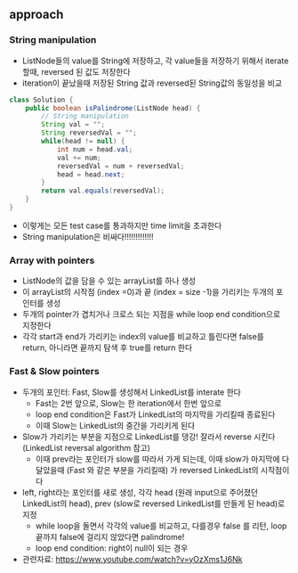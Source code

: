 ## approach 
### String manipulation 
- ListNode들의 value를 String에 저장하고, 각 value들을 저장하기 위해서 iterate 할때, reversed 된 값도 저장한다 
- iteration이 끝났을때 저장된 String 값과 reversed된 String값의 동일성을 비교 

```java
class Solution {
    public boolean isPalindrome(ListNode head) {
        // String manipulation
        String val = "";
        String reversedVal = "";
        while(head != null) {
            int num = head.val;
            val += num;
            reversedVal = num + reversedVal;
            head = head.next;
        }
        return val.equals(reversedVal);
    }
}
```
- 이렇게는 모든 test case를 통과하지만 time limit을 초과한다 
- String manipulation은 비싸다!!!!!!!!!!!!!

### Array with pointers
- ListNode의 값을 담을 수 있는 arrayList를 하나 생성 
- 이 arrayList의 시작점 (index =0)과 끝 (index = size -1)을 가리키는 두개의 포인터를 생성 
- 두개의 pointer가 겹치거나 크로스 되는 지점을 while loop end condition으로 지정한다
- 각각 start과 end가 가리키는 index의 value를 비교하고 틀린다면 false를 return, 아니라면 끝까지 탐색 후 true를 return 한다

### Fast & Slow pointers
- 두개의 포인터: Fast, Slow를 생성해서 LinkedList를 interate 한다
    - Fast는 2번 앞으로, Slow는 한 iteration에서 한번 앞으로
    - loop end condition은 Fast가 LinkedList의 마지막을 가리킬때 종료된다
    - 이때 Slow는 LinkedList의 중간을 가리키게 된다
- Slow가 가리키는 부분을 지점으로 LinkedList를 댕강! 잘라서 reverse 시킨다 (LinkedList reversal algorithm 참고)
    - 이때 prev라는 포인터가 slow를 따라서 가게 되는데, 이때 slow가 마지막에 다달았을때 (Fast 와 같은 부분을 가리킬때) 가 reversed LinkedList의 시작점이다
- left, right라는 포인터를 새로 생성, 각각 head (원래 input으로 주어졌던 LinkedList의 head), prev (slow로 reversed LinkedList를 만들게 된 head)로 지정 
    - while loop을 돌면서 각각의 value를 비교하고, 다를경우 false 를 리턴, loop 끝까지 false에 걸리지 않았다면 palindrome!
    - loop end condition: right이 null이 되는 경우  
- 관련자료: https://www.youtube.com/watch?v=yOzXms1J6Nk
